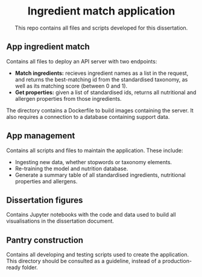 <!-- PROJECT INTRO -->
<div align="center">

  <h1 align="center">Ingredient match application</h1>

  <p align="center">
    This repo contains all files and scripts developed for this dissertation.
  </p>
</div>

## App ingredient match
Contains all files to deploy an API server with two endpoints:
- **Match ingredients:** recieves ingredient names as a list in the request, and returns the best-matching id from the standardised taxonomy, as well as its matching score (between 0 and 1).
- **Get properties:** given a list of standardised ids, returns all nutritional and allergen properties from those ingredients.

The directory contains a Dockerfile to build images containing the server. It also requires a connection to a database containing support data.

## App management
Contains all scripts and files to maintain the application. These include:
- Ingesting new data, whether stopwords or taxonomy elements.
- Re-training the model and nutrition database.
- Generate a summary table of all standardised ingredients, nutritional properties and allergens.

## Dissertation figures
Contains Jupyter notebooks with the code and data used to build all visualisations in the dissertation document.

## Pantry construction
Contains all developing and testing scripts used to create the application. This directory should be consulted as a guideline, instead of a production-ready folder.